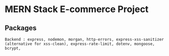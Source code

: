 # MERN Stack E-commerce Project

## Packages 
    Backend : express, nodemon, morgan, http-errors, express-xss-sanitizer (alternative for xss-clean), express-rate-limit, dotenv, mongoose, bcrypt, 